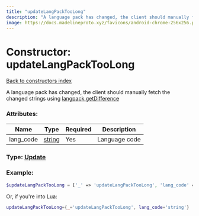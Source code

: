 ```yaml
---
title: "updateLangPackTooLong"
description: "A language pack has changed, the client should manually fetch the changed strings using langpack.getDifference"
image: https://docs.madelineproto.xyz/favicons/android-chrome-256x256.png
---
```

# Constructor: updateLangPackTooLong  
[Back to constructors index](index.md)



A language pack has changed, the client should manually fetch the changed strings using [langpack.getDifference](../methods/langpack.getDifference.md)

### Attributes:

| Name     |    Type       | Required | Description |
|----------|---------------|----------|-------------|
|lang\_code|[string](../types/string.md) | Yes|Language code|



### Type: [Update](../types/Update.md)


### Example:

```php
$updateLangPackTooLong = ['_' => 'updateLangPackTooLong', 'lang_code' => 'string'];
```  


Or, if you're into Lua:

```lua
updateLangPackTooLong={_='updateLangPackTooLong', lang_code='string'}

```


